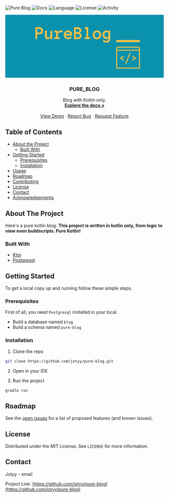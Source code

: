 ![Pure Blog](https://github.com/jotyy/pure-blog/workflows/Pure%20Blog/badge.svg)
![Docs](https://github.com/jotyy/pure-blog/workflows/Docs/badge.svg)
![Language](https://img.shields.io/badge/kotlin-100%25-blue)
![License](https://img.shields.io/badge/license-MIT-green)
![Activity](https://img.shields.io/github/last-commit/jotyy/pure-blog?color=orange&label=last-commit)

<p align="center">
  <a href="https://github.com/github_username/repo">
    <img src="images/logo.png" alt="Logo" height="200">
  </a>
  <h3 align="center">PURE_BLOG</h3>

  <p align="center">
    Blog with Koltin only.
    <br />
    <a href="https://jotyy.github.io/pure-blog"><strong>Explore the docs »</strong></a>
    <br />
    <br />
    <a href="https://github.com/jotyy/pure-blog">View Demo</a>
    ·
    <a href="https://github.com/jotyy/pure-blog/issues">Report Bug</a>
    ·
    <a href="https://github.com/jotyy/pure-blog/issues">Request Feature</a>
  </p>





## Table of Contents

* [About the Project](#about-the-project)
  * [Built With](#built-with)
* [Getting Started](#getting-started)
  * [Prerequisites](#prerequisites)
  * [Installation](#installation)
* [Usage](#usage)
* [Roadmap](#roadmap)
* [Contributing](#contributing)
* [License](#license)
* [Contact](#contact)
* [Acknowledgements](#acknowledgements)



## About The Project

Here's a pure kotlin blog:
**This project is written in kotlin only, from logic to view even buildscripts. Pure Kotlin!**


### Built With

* [Ktor]()
* [Postgresql]()



## Getting Started

To get a local copy up and running follow these simple steps.

### Prerequisites

First of all, you need `Postgresql` installed in your local.
* Build a database named `blog`
* Build a schema named `pure-blog`



### Installation

1. Clone the repo
```sh
git clone https://github.com/jotyy/pure-blog.git
```
2. Open in your IDE

3. Run the project

```sh
gradle run
```



## Roadmap

See the [open issues](https://github.com/github_username/repo/issues) for a list of proposed features (and known issues).



## License

Distributed under the MIT License. See `LICENSE` for more information.



## Contact

Jotyy - email

Project Link: [https://github.com/jotyy/pure-blog](https://github.com/jotyy/pure-blog)

